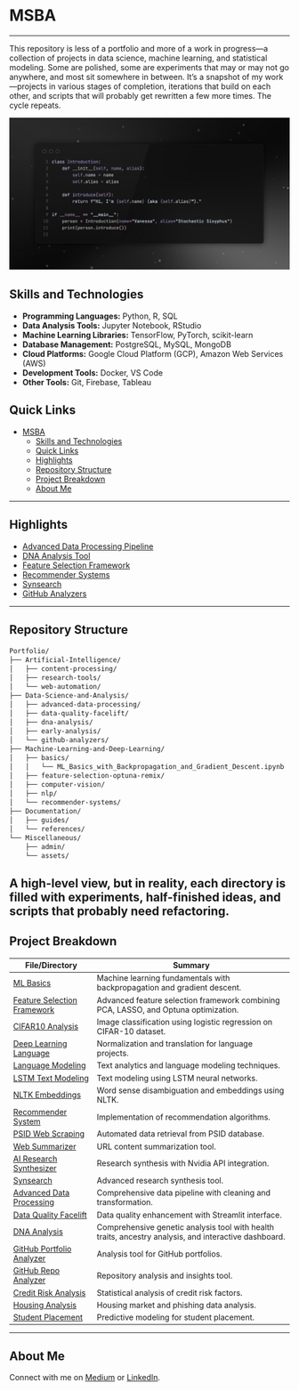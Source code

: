 # MSBA

----
This repository is less of a portfolio and more of a work in progress—a collection of projects in data science, machine learning, and statistical modeling. Some are polished, some are experiments that may or may not go anywhere, and most sit somewhere in between. It’s a snapshot of my work—projects in various stages of completion, iterations that build on each other, and scripts that will probably get rewritten a few more times. The cycle repeats.

![Alt text](Miscellaneous/assets/SSSourceCode.png)

## Skills and Technologies

- **Programming Languages:** Python, R, SQL
- **Data Analysis Tools:** Jupyter Notebook, RStudio
- **Machine Learning Libraries:** TensorFlow, PyTorch, scikit-learn
- **Database Management:** PostgreSQL, MySQL, MongoDB
- **Cloud Platforms:** Google Cloud Platform (GCP), Amazon Web Services (AWS)
- **Development Tools:** Docker, VS Code
- **Other Tools:** Git, Firebase, Tableau

## Quick Links

- [MSBA](#msba)
  - [Skills and Technologies](#skills-and-technologies)
  - [Quick Links](#quick-links)
  - [Highlights](#highlights)
  - [Repository Structure](#repository-structure)
  - [Project Breakdown](#project-breakdown)
  - [About Me](#about-me)

---

## Highlights

- [Advanced Data Processing Pipeline](Data-Science-and-Analysis/advanced-data-processing)
- [DNA Analysis Tool](Data-Science-and-Analysis/dna-analysis)
- [Feature Selection Framework](https://github.com/stochastic-sisyphus/feature-selection-optuna-remix)
- [Recommender Systems](Machine-Learning-and-Deep-Learning/recommender-systems)
- [Synsearch](Artificial-Intelligence/research-tools/synsearch)
- [GitHub Analyzers](Data-Science-and-Analysis/github-analyzers)

---

## Repository Structure

```plaintext
Portfolio/
├── Artificial-Intelligence/
│   ├── content-processing/
│   ├── research-tools/
│   └── web-automation/
├── Data-Science-and-Analysis/
│   ├── advanced-data-processing/
│   ├── data-quality-facelift/
│   ├── dna-analysis/
│   ├── early-analysis/
│   └── github-analyzers/
├── Machine-Learning-and-Deep-Learning/
│   ├── basics/
│   │   └── ML_Basics_with_Backpropagation_and_Gradient_Descent.ipynb
│   ├── feature-selection-optuna-remix/
│   ├── computer-vision/
│   ├── nlp/
│   └── recommender-systems/
├── Documentation/
│   ├── guides/
│   └── references/
└── Miscellaneous/
    ├── admin/
    └── assets/
```
A high-level view, but in reality, each directory is filled with experiments, half-finished ideas, and scripts that probably need refactoring.
---

## Project Breakdown 

| File/Directory | Summary |
|----------------|---------|
| [ML Basics](Machine-Learning-and-Deep-Learning/basics/ML_Basics_with_Backpropagation_and_Gradient_Descent.ipynb) | Machine learning fundamentals with backpropagation and gradient descent. |
| [Feature Selection Framework](https://github.com/stochastic-sisyphus/feature-selection-optuna-remix) | Advanced feature selection framework combining PCA, LASSO, and Optuna optimization. |
| [CIFAR10 Analysis](Machine-Learning-and-Deep-Learning/computer-vision/Log_Reg_CIFAR10_Analysis.ipynb) | Image classification using logistic regression on CIFAR-10 dataset. |
| [Deep Learning Language](Machine-Learning-and-Deep-Learning/nlp/DeepLearningLangProj_NormalizationTranslation.ipynb) | Normalization and translation for language projects. |
| [Language Modeling](Machine-Learning-and-Deep-Learning/nlp/Language_Modeling_Text_Analytics.ipynb) | Text analytics and language modeling techniques. |
| [LSTM Text Modeling](Machine-Learning-and-Deep-Learning/nlp/LSTM_Text_Modeling.ipynb) | Text modeling using LSTM neural networks. |
| [NLTK Embeddings](Machine-Learning-and-Deep-Learning/nlp/nltk_senses_embeddings.ipynb) | Word sense disambiguation and embeddings using NLTK. |
| [Recommender System](Machine-Learning-and-Deep-Learning/recommender-systems/recommendation_system.py) | Implementation of recommendation algorithms. |
| [PSID Web Scraping](Artificial-Intelligence/web-automation/PSID_Automatic_Data_Retrieval_Web_Driver.py) | Automated data retrieval from PSID database. |
| [Web Summarizer](Artificial-Intelligence/content-processing/url_summarizer.py) | URL content summarization tool. |
| [AI Research Synthesizer](Artificial-Intelligence/research-tools/README.md) | Research synthesis with Nvidia API integration. |
| [Synsearch](Artificial-Intelligence/research-tools/synsearch) | Advanced research synthesis tool. |
| [Advanced Data Processing](Data-Science-and-Analysis/advanced-data-processing) | Comprehensive data pipeline with cleaning and transformation. |
| [Data Quality Facelift](Data-Science-and-Analysis/data-quality-facelift) | Data quality enhancement with Streamlit interface. |
| [DNA Analysis](Data-Science-and-Analysis/dna-analysis) | Comprehensive genetic analysis tool with health traits, ancestry analysis, and interactive dashboard. |
| [GitHub Portfolio Analyzer](Data-Science-and-Analysis/github-analyzers/portfolio-analyzer) | Analysis tool for GitHub portfolios. |
| [GitHub Repo Analyzer](Data-Science-and-Analysis/github-analyzers/repo-analyzer) | Repository analysis and insights tool. |
| [Credit Risk Analysis](Data-Science-and-Analysis/early-analysis/credit-risk/Credit_Risk_Analysis.Rmd) | Statistical analysis of credit risk factors. |
| [Housing Analysis](Data-Science-and-Analysis/early-analysis/housing-analysis/Housing_and_Phishing_Data_Analysis.Rmd) | Housing market and phishing data analysis. |
| [Student Placement](Data-Science-and-Analysis/early-analysis/student-placement/Student_Placement_Prediction.Rmd) | Predictive modeling for student placement. |

---

## About Me

Connect with me on [Medium](https://medium.com/@Stochastic-Sisyphus) or [LinkedIn](https://www.linkedin.com/in/vanessa-b-msba).

